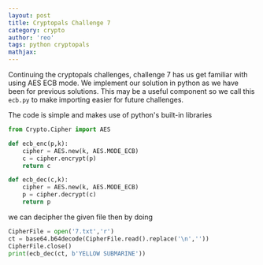```yaml
---
layout: post
title: Cryptopals Challenge 7
category: crypto
author: 'reo'
tags: python cryptopals
mathjax: 
---
```


Continuing the cryptopals challenges, challenge 7 has us get familiar with using AES ECB mode. We implement our solution in
python as we have been for previous solutions. This may be a useful component so we call this `ecb.py` to make
importing easier for future challenges.

The code is simple and makes use of python's built-in libraries

```python
from Crypto.Cipher import AES

def ecb_enc(p,k):
    cipher = AES.new(k, AES.MODE_ECB)
    c = cipher.encrypt(p)
    return c

def ecb_dec(c,k):
    cipher = AES.new(k, AES.MODE_ECB)
    p = cipher.decrypt(c)
    return p
```

we can decipher the given file then by doing

```python
CipherFile = open('7.txt','r')
ct = base64.b64decode(CipherFile.read().replace('\n',''))
CipherFile.close()
print(ecb_dec(ct, b'YELLOW SUBMARINE'))
```
